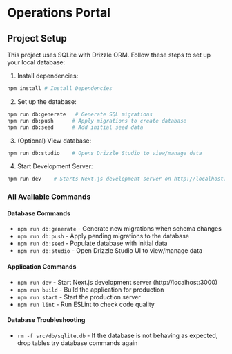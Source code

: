 # Operations Portal

## Project Setup

This project uses SQLite with Drizzle ORM. Follow these steps to set up your local database:

1. Install dependencies:

```bash
npm install # Install Dependencies
```

2. Set up the database:

```bash
npm run db:generate   # Generate SQL migrations
npm run db:push      # Apply migrations to create database
npm run db:seed      # Add initial seed data
```

3. (Optional) View database:

```bash
npm run db:studio    # Opens Drizzle Studio to view/manage data
```

4. Start Development Server:

```bash
npm run dev    # Starts Next.js development server on http://localhost:3000 by default
```

### All Available Commands

#### Database Commands

- `npm run db:generate` - Generate new migrations when schema changes
- `npm run db:push` - Apply pending migrations to the database
- `npm run db:seed` - Populate database with initial data
- `npm run db:studio` - Open Drizzle Studio UI to view/manage data

#### Application Commands

- `npm run dev` - Start Next.js development server (http://localhost:3000)
- `npm run build` - Build the application for production
- `npm run start` - Start the production server
- `npm run lint` - Run ESLint to check code quality

#### Database Troubleshooting

- `rm -f src/db/sqlite.db` - If the database is not behaving as expected, drop tables try database commands again
